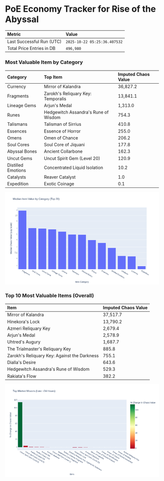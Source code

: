 # PoE Economy Tracker for Rise of the Abyssal

<!-- START_MAINTENANCE -->
| Metric | Value |
|:---|:---|
| Last Successful Run (UTC) | `2025-10-22 05:25:36.407532` |
| Total Price Entries in DB | `496,980` |

<!-- END_MAINTENANCE -->

<!-- START_DATAFRAME_DEBUG -->
<!-- END_DATAFRAME_DEBUG -->

<!-- START_CATEGORY_ANALYSIS -->
### Most Valuable Item by Category
| Category | Top Item | Imputed Chaos Value |
| :--- | :--- | :--- |
| Currency | Mirror of Kalandra | 36,827.2 |
| Fragments | Zarokh's Reliquary Key: Temporalis | 13,841.1 |
| Lineage Gems | Arjun's Medal | 1,313.0 |
| Runes | Hedgewitch Assandra's Rune of Wisdom | 754.3 |
| Talismans | Talisman of Sirrius | 410.8 |
| Essences | Essence of Horror | 255.0 |
| Omens | Omen of Chance | 206.2 |
| Soul Cores | Soul Core of Jiquani | 177.8 |
| Abyssal Bones | Ancient Collarbone | 162.3 |
| Uncut Gems | Uncut Spirit Gem (Level 20) | 120.9 |
| Distilled Emotions | Concentrated Liquid Isolation | 10.2 |
| Catalysts | Reaver Catalyst | 1.0 |
| Expedition | Exotic Coinage | 0.1 |


![Category Analysis Chart](charts/category_analysis.png)
<!-- END_ANALYSIS -->

<!-- START_ANALYSIS -->
### Top 10 Most Valuable Items (Overall)
| Item | Imputed Chaos Value |
| :--- | :--- |
| Mirror of Kalandra | 37,517.7 |
| Hinekora's Lock | 13,790.2 |
| Azmeri Reliquary Key | 2,679.4 |
| Arjun's Medal | 2,578.9 |
| Uhtred's Augury | 1,687.7 |
| The Trialmaster's Reliquary Key | 885.8 |
| Zarokh's Reliquary Key: Against the Darkness | 755.1 |
| Dialla's Desire | 643.6 |
| Hedgewitch Assandra's Rune of Wisdom | 529.3 |
| Rakiata's Flow | 382.2 |


![Market Movers Chart](charts/market_movers.png)
<!-- END_ANALYSIS -->
